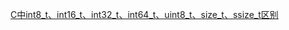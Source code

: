 [C中int8_t、int16_t、int32_t、int64_t、uint8_t、size_t、ssize_t区别](https://blog.csdn.net/yz930618/article/details/84785970)